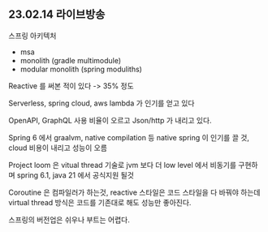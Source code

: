 ## 23.02.14 라이브방송

스프링 아키텍처
- msa
- monolith (gradle multimodule)
- modular monolith (spring moduliths)

Reactive 를 써본 적이 있다 -> 35% 정도

Serverless, spring cloud, aws lambda 가 인기를 얻고 있다

OpenAPI, GraphQL 사용 비율이 오르고 Json/http 가 내리고 있다.

Spring 6 에서 graalvm, native compilation 등 native spring 이 인기를 끌 것, cloud 비용이 내리고 성능이 오름

Project loom 은 vitual thread 기술로 jvm 보다 더 low level 에서 비동기를 구현하며 spring 6.1, java 21 에서 공식지원 될것

Coroutine 은 컴파일러가 하는것, reactive 스타일은 코드 스타일을 다 바꿔야 하는데 virtual thread 방식은 코드를 기존대로 해도 성능만 좋아진다.

스프링의 버전업은 쉬우나 부트는 어렵다.
